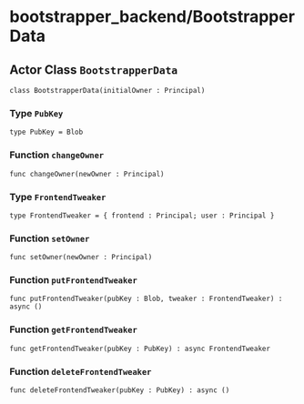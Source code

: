 # bootstrapper_backend/BootstrapperData

## Actor Class `BootstrapperData`

``` motoko no-repl
class BootstrapperData(initialOwner : Principal)
```


### Type `PubKey`
``` motoko no-repl
type PubKey = Blob
```



### Function `changeOwner`
``` motoko no-repl
func changeOwner(newOwner : Principal)
```



### Type `FrontendTweaker`
``` motoko no-repl
type FrontendTweaker = { frontend : Principal; user : Principal }
```



### Function `setOwner`
``` motoko no-repl
func setOwner(newOwner : Principal)
```



### Function `putFrontendTweaker`
``` motoko no-repl
func putFrontendTweaker(pubKey : Blob, tweaker : FrontendTweaker) : async ()
```



### Function `getFrontendTweaker`
``` motoko no-repl
func getFrontendTweaker(pubKey : PubKey) : async FrontendTweaker
```



### Function `deleteFrontendTweaker`
``` motoko no-repl
func deleteFrontendTweaker(pubKey : PubKey) : async ()
```

